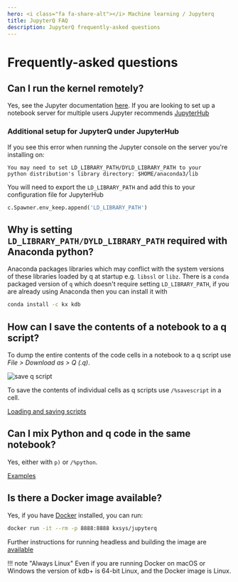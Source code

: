 ```yaml
---
hero: <i class="fa fa-share-alt"></i> Machine learning / Jupyterq
title: JupyterQ FAQ
description: JupyterQ frequently-asked questions
---
```


# Frequently-asked questions


## Can I run the kernel remotely?

Yes, see the Jupyter documentation [here](http://jupyter-notebook.readthedocs.io/en/stable/public_server.html). If you are looking to set up a notebook server for multiple users Jupyter recommends [JupyterHub](http://jupyterhub.readthedocs.io/en/latest/index.html)

### Additional setup for JupyterQ under JupyterHub

If you see this error when running the Jupyter console on the server you're installing on:
```
You may need to set LD_LIBRARY_PATH/DYLD_LIBRARY_PATH to your 
python distribution's library directory: $HOME/anaconda3/lib
```
You will need to export the `LD_LIBRARY_PATH` and add this to your configuration file for JupyterHub 
```python
c.Spawner.env_keep.append('LD_LIBRARY_PATH')
```

## Why is setting `LD_LIBRARY_PATH/DYLD_LIBRARY_PATH` required with Anaconda python?

Anaconda packages libraries which may conflict with the system versions of these libraries loaded by q at startup e.g. `libssl` or `libz`. There is a `conda` packaged version of `q` which doesn't require setting `LD_LIBRARY_PATH`, if you are already using Anaconda then you can install it with

```bash
conda install -c kx kdb
```


## How can I save the contents of a notebook to a q script?

To dump the entire contents of the code cells in a notebook to a q script use
_File > Download as > Q (.q)_.

![save q script](img/save_qscript.png)
 
To save the contents of individual cells as q scripts use `/%savescript` in a cell.

<i class="fa fa-hand-o-right"></i> [Loading and saving scripts](load-save)

<!-- 
FIXME
==Generating reports use case==
 -->

## Can I mix Python and q code in the same notebook? 

Yes, either with `p)` or `/%python`.

<i class="fa fa-hand-o-right"></i> [Examples](inline-display)


## Is there a Docker image available?

Yes, if you have [Docker](https://www.docker.com/community-edition) installed, you can run:
```bash
docker run -it --rm -p 8888:8888 kxsys/jupyterq
```

Further instructions for running headless and building the image are [available](https://github.com/KxSystems/jupyterq/blob/master/README.md#docker)

!!! note "Always Linux"
    Even if you are running Docker on macOS or Windows the version of kdb+ is 64-bit Linux, and the Docker image is Linux.



